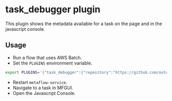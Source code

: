 # task_debugger plugin

This plugin shows the metadata available for a task on the page and in the javascript console.

## Usage

* Run a flow that uses AWS Batch.
* Set the `PLUGINS` environment variable.
``` bash
export PLUGINS='{"task_debugger":{"repository":"https://github.com/outerbounds/mfgui_plugins.git","paths":["task_debugger"],"ref":"origin/main"}}'
```
* Restart `metaflow-service`.
* Navigate to a task in MFGUI.
* Open the Javascript Console.
